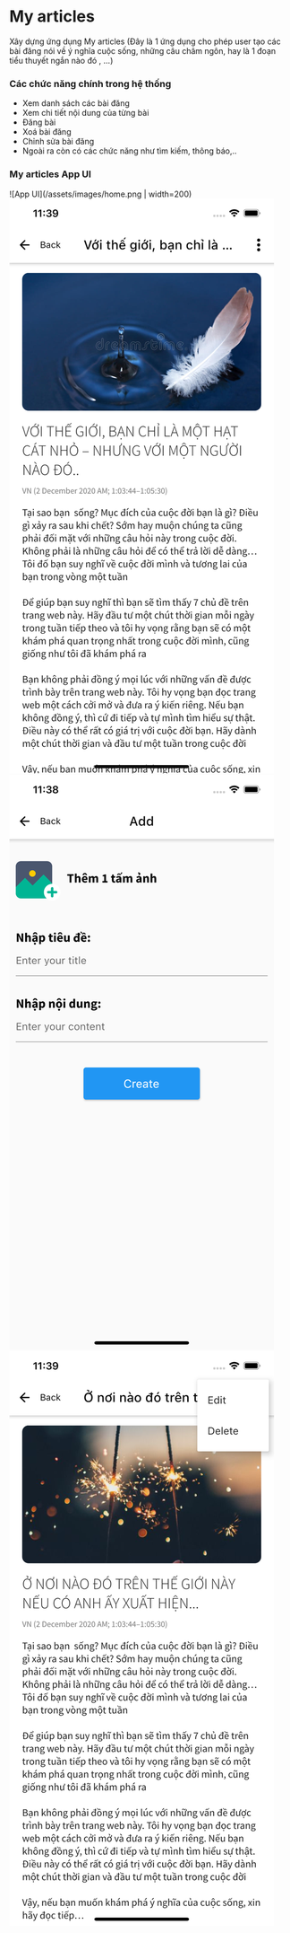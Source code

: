# My articles
Xây dựng ứng dụng My articles
(Đây là 1 ứng dụng cho phép user tạo các bài đăng nói về ý nghĩa cuộc sống, những câu châm ngôn, hay là 1 đoạn tiểu thuyết ngắn nào đó , ...)

### Các chức năng chính trong hệ thống 
- Xem danh sách các bài đăng
- Xem chi tiết nội dung của từng bài
- Đăng bài 
- Xoá bài đăng 
- Chỉnh sửa bài đăng
- Ngoài ra còn có các chức năng như tìm kiếm, thông báo,..
### My articles App UI

![App UI](/assets/images/home.png | width=200)
![App UI](/assets/images/detail.png)
![App UI](/assets/images/add.png)
![App UI](/assets/images/edit-delete.png)
